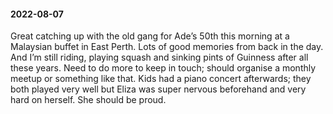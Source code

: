 #### 2022-08-07

Great catching up with the old gang for Ade’s 50th this morning at a Malaysian buffet in East Perth. Lots of good memories from back in the day. And I’m still riding, playing squash and sinking pints of Guinness after all these years. Need to do more to keep in touch; should organise a monthly meetup or something like that. Kids had a piano concert afterwards; they both played very well but Eliza was super nervous beforehand and very hard on herself. She should be proud.